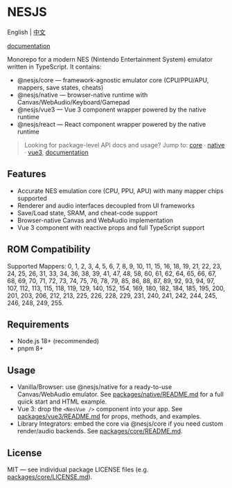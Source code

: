 # NESJS

English | [中文](./README.zh-CN.md)

[documentation](https://nesjs.netlify.app/)

Monorepo for a modern NES (Nintendo Entertainment System) emulator written in TypeScript. It contains:

- @nesjs/core — framework-agnostic emulator core (CPU/PPU/APU, mappers, save states, cheats)
- @nesjs/native — browser-native runtime with Canvas/WebAudio/Keyboard/Gamepad
- @nesjs/vue3 — Vue 3 component wrapper powered by the native runtime
- @nesjs/react — React component wrapper powered by the native runtime

> Looking for package-level API docs and usage? Jump to: [core](./packages/core/README.md) · [native](./packages/native/README.md) · [vue3](./packages/vue3/README.md), [documentation](https://nesjs.netlify.app/)

## Features

- Accurate NES emulation core (CPU, PPU, APU) with many mapper chips supported
- Renderer and audio interfaces decoupled from UI frameworks
- Save/Load state, SRAM, and cheat-code support
- Browser-native Canvas and WebAudio implementation
- Vue 3 component with reactive props and full TypeScript support

## ROM Compatibility

Supported Mappers: 0, 1, 2, 3, 4, 5, 6, 7, 8, 9, 10, 11, 15, 16, 18, 19, 21, 22, 23, 24, 25, 26, 31, 33, 34, 36, 38, 39, 41, 47, 48, 58, 60, 61, 62, 64, 65, 66, 67, 68, 69, 70, 71, 72, 73, 74, 75, 76, 78, 79, 85, 86, 88, 87, 89, 92, 93, 94, 97, 107, 112, 113, 115, 118, 119, 129, 140, 152, 154, 169, 180, 182, 184, 185, 195, 200, 201, 203, 206, 212, 213, 225, 226, 228, 229, 231, 240, 241, 242, 244, 245, 246, 248, 249, 255.

## Requirements

- Node.js 18+ (recommended)
- pnpm 8+

## Usage

- Vanilla/Browser: use @nesjs/native for a ready-to-use Canvas/WebAudio emulator. See [packages/native/README.md](./packages/native/README.md) for a full quick start and HTML example.
- Vue 3: drop the `<NesVue />` component into your app. See [packages/vue3/README.md](./packages/vue3/README.md) for props, methods, and examples.
- Library Integrators: embed the core via @nesjs/core if you need custom render/audio backends. See [packages/core/README.md](./packages/core/README.md).

## License

MIT — see individual package LICENSE files (e.g. [packages/core/LICENSE.md](./packages/core/LICENSE.md)).


